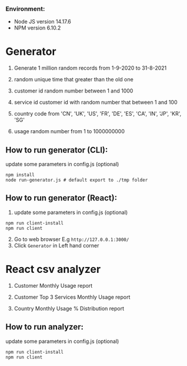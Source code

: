 ### Environment:
- Node JS version 14.17.6
- NPM version 6.10.2

# Generator

1. Generate 1 million random records from 1-9-2020 to 31-8-2021

2. random unique time that greater than the old one

3. customer id random number between 1 and 1000

4. service id  customer id with random number that between 1 and 100

5. country code from 'CN', 'UK', 'US', 'FR', 'DE', 'ES', 'CA', 'IN', 'JP', 'KR', 'SG'

6. usage random number from 1 to 1000000000

## How to run generator (CLI):
update some parameters in config.js (optional)

```
npm install
node run-generator.js # default export to ./tmp folder
```

## How to run generator (React):
1. update some parameters in config.js (optional)

```
npm run client-install
npm run client
```
2. Go to web browser E.g `http://127.0.0.1:3000/`
3. Click `Generator` in Left hand corner

# React csv analyzer

1. Customer Monthly Usage report

2. Customer Top 3 Services Monthly Usage report

3. Country Monthly Usage % Distribution report

## How to run analyzer:
update some parameters in config.js (optional)

```
npm run client-install
npm run client
```